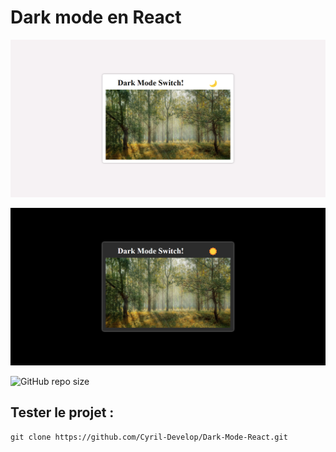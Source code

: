 # Dark mode en React

![screenshot](./screenshot/light.png)

![screenshot](./screenshot/dark.png)

![GitHub repo size](https://img.shields.io/github/repo-size/Cyril-Develop/Dark-Mode-React?style=for-the-badge)

## Tester le projet :

```terminal
git clone https://github.com/Cyril-Develop/Dark-Mode-React.git
```
